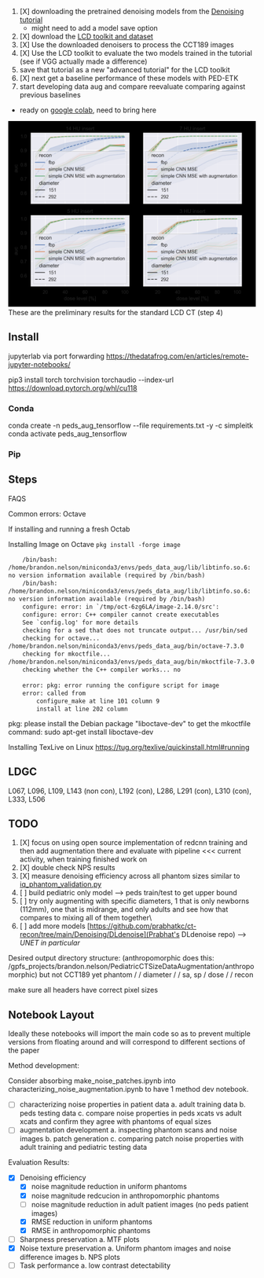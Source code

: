 
1. [X] downloading the pretrained denoising models from the [Denoising tutorial](https://colab.research.google.com/drive/1N8V56eHEx3uIWIahBvRGAorszAziyAs7#scrollTo=FxrP4SiMdmUT)
    - might need to add a model save option
2. [X] download the [LCD toolkit and dataset](https://github.com/DIDSR/LCD_CT)
3. [X] Use the downloaded denoisers to process the CCT189 images
4. [X] Use the LCD toolkit to evaluate the two models trained in the tutorial (see if VGG actually made a difference)
5. save that tutorial as a new "advanced tutorial" for the LCD toolkit
6. [X] next get a baseline performance of these models with PED-ETK
7. start developing data aug and compare reevaluate comparing against previous baselines

- ready on [google colab](https://colab.research.google.com/drive/1aYFFunBcIK2D98qPEmMVqO98uVWepziW#scrollTo=Zt9LBQdAHfYy), need to bring here

![Alt text](LCD_results.png)
These are the preliminary results for the standard LCD CT (step 4)

## Install

jupyterlab via port forwarding
<https://thedatafrog.com/en/articles/remote-jupyter-notebooks/>

pip3 install torch torchvision torchaudio --index-url <https://download.pytorch.org/whl/cu118>

### Conda

conda create -n peds_aug_tensorflow --file requirements.txt -y -c simpleitk
conda activate peds_aug_tensorflow

### Pip

## Steps

FAQS

Common errors:
Octave

If installing and running a fresh Octab

Installing Image on Octave `pkg install -forge image`

```
    /bin/bash: /home/brandon.nelson/miniconda3/envs/peds_data_aug/lib/libtinfo.so.6: no version information available (required by /bin/bash)
    /bin/bash: /home/brandon.nelson/miniconda3/envs/peds_data_aug/lib/libtinfo.so.6: no version information available (required by /bin/bash)
    configure: error: in `/tmp/oct-6zg6LA/image-2.14.0/src':
    configure: error: C++ compiler cannot create executables
    See `config.log' for more details
    checking for a sed that does not truncate output... /usr/bin/sed
    checking for octave... /home/brandon.nelson/miniconda3/envs/peds_data_aug/bin/octave-7.3.0
    checking for mkoctfile... /home/brandon.nelson/miniconda3/envs/peds_data_aug/bin/mkoctfile-7.3.0
    checking whether the C++ compiler works... no

    error: pkg: error running the configure script for image
    error: called from
        configure_make at line 101 column 9
        install at line 202 column 
```

pkg: please install the Debian package "liboctave-dev" to get the mkoctfile command:
sudo apt-get install liboctave-dev

Installing TexLive on Linux
<https://tug.org/texlive/quickinstall.html#running>

## LDGC

L067, L096, L109, L143 (non con), L192 (con), L286, L291 (con), L310 (con), L333, L506

## TODO

1. [X] focus on using open source implementation of redcnn training and then add augmentation there and evaluate with pipeline <<< current activity, when training finished work on
2. [X] double check NPS results
3. [X] measure denoising efficiency across all phantom sizes similar to [iq_phantom_validation.py](https://github.com/bnel1201/Ped-ETK/blob/main/evaluation/iq_phantom_validation.py)
4. [ ] build pediatric only model --> peds train/test to get upper bound
5. [ ] try only augmenting with specific diameters, 1 that is only newborns (112mm), one that is midrange, and only adults and see how that compares to mixing all of them together\
6. [ ] add more models [https://github.com/prabhatkc/ct-recon/tree/main/Denoising/DLdenoise](Prabhat's DLdenoise repo) --> *UNET in particular*

Desired output directory structure:
(anthropomorphic does this: /gpfs_projects/brandon.nelson/PediatricCTSizeDataAugmentation/anthropomorphic) but not CCT189 yet
phantom /
        / diameter /
                    / sa, sp
                            / dose /
                                   / recon

make sure all headers have correct pixel sizes

Notebook Layout
---------------

Ideally these notebooks will import the main code so as to prevent multiple versions from floating around and will correspond to different sections of the paper

Method development:

Consider absorbing make_noise_patches.ipynb into characterizing_noise_augmentation.ipynb to have 1 method dev notebook.

- [ ] characterizing noise properties in patient data
  a. adult training data
  b. peds testing data
  c. compare noise properties in peds xcats vs adult xcats and confirm they agree with phantoms of equal sizes
- [ ] augmentation development
  a. inspecting phantom scans and noise images
  b. patch generation
  c. comparing patch noise properties with adult training and pediatric testing data

Evaluation Results:

- [X] Denoising efficiency
  - [x] noise magnitude reduction in uniform phantoms
  - [x] noise magnitude redcucion in anthropomorphic phantoms
  - [ ] noise magnitude reduction in adult patient images (no peds patient images)
  - [x] RMSE reduction in uniform phantoms
  - [x] RMSE in anthropomorphic phantoms
  
- [ ] Sharpness preservation
 a. MTF plots
- [X] Noise texture preservation
 a. Uniform phantom images and noise difference images
 b. NPS plots
- [ ] Task performance
 a. low contrast detectability
